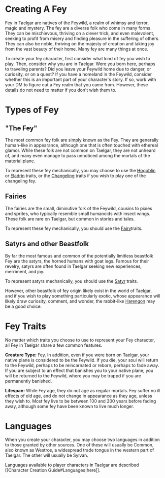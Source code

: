 # Creating A Fey
Fey in Taelgar are natives of the Feywild, a realm of whimsy and terror, magic and mystery. The fey are a diverse folk who come in many forms. They can be mischievous, thriving on a clever trick, and even malevolent, seeking to profit from misery and finding pleasure in the suffering of others. They can also be noble, thriving on the majesty of creation and taking joy from the vast beauty of their home. Many fey are many things at once. 

To create your fey character, first consider what kind of fey you wish to play. Then, consider why you are in Taelgar. Were you born here, perhaps to traveling parents? Did you leave your Feywild home due to danger, or curiosity, or on a quest? If you have a homeland in the Feywild, consider whether this is an important part of your character's story. If so, work with your DM to figure out a Fey realm that you came from. However, these details do not need to matter if you don't wish them to. 
# Types of Fey

## "The Fey"
The most common fey folk are simply known as the Fey. They are generally human-like in appearance, although one that is often touched with ethereal glamor. While these folk are not common on Taelgar, they are not unheard of, and many even manage to pass unnoticed among the mortals of the material plane. 

To represent these fey mechanically, you may choose to use the [Hogoblin](https://www.dndbeyond.com/sources/motm/fantastical-races-continued#Hobgoblin) or [Eladrin](https://www.dndbeyond.com/sources/motm/fantastical-races#Eladrin) traits, or the [Changeling](https://www.dndbeyond.com/sources/motm/fantastical-races#Changeling) traits if you wish to play one of the changeling fey. 

## Fairies
The fairies are the small, diminutive folk of the Feywild, cousins to pixies and sprites, who typically resemble small humanoids with insect wings. These folk are rare on Taelgar, but common in stories and tales. 

To represent these fey mechanically, you should use the [Fairy](https://www.dndbeyond.com/sources/motm/fantastical-races#Fairy)traits. 

## Satyrs and other Beastfolk
By far the most famous and common of the potentially limitless beastfolk Fey are the satyrs, the horned humans with goat legs. Famous for their revelry, satyrs are often found in Taelgar seeking new experiences, merriment, and joy. 

To represent satyrs mechanically, you should use the [Satyr](https://www.dndbeyond.com/sources/motm/fantastical-races-continued#Satyr) traits. 

However, other beastfolk of fey origin likely exist in the world of Taelgar, and if you wish to play something particularly exotic, whose appearance will likely draw curiosity, comment, and wonder, the rabbit-like [Harengon](https://www.dndbeyond.com/sources/motm/fantastical-races-continued#Harengon) may be a good choice. 

# Fey Traits
No matter which traits you choose to use to represent your Fey character, all Fey in Taelgar share a few common features. 

**Creature Type:** Fey. In addition, even if you were born on Taelgar, your native plane is considered to be the Feywild. If you die, your soul will return to the Feywild, perhaps to be reincarnated or reborn, perhaps to fade away. If you are subject to an effect that banishes you to your native plane, you will be returned to the Feywild, where you may be trappd if you are permanently banished. 

**Lifespan:** While Fey age, they do not age as regular mortals. Fey suffer no ill effects of old age, and do not change in appearance as they age, unless they wish to. Most fey live to be between 100 and 200 years before fading away, although some fey have been known to live much longer. 

# Languages

When you create your character, you may choose two languages in addition to those granted by other sources. One of these will usually be Common, also known as Westros, a widespread trade tongue in the western part of Taelgar. The other will usually be Sylvan. 

Languages available to player characters in Taelgar are described [[Character Creation Guide#Languages|here]].